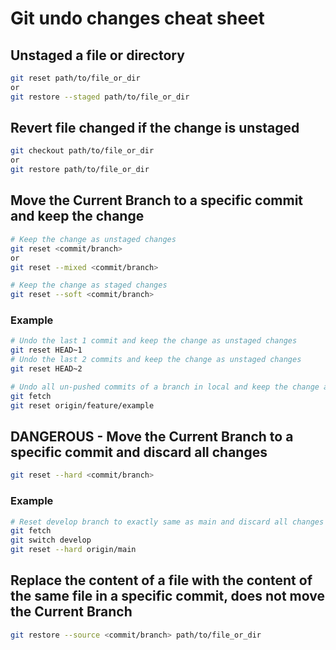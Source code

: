 # Git undo changes cheat sheet

## Unstaged a file or directory

```bash
git reset path/to/file_or_dir
or
git restore --staged path/to/file_or_dir
```

## Revert file changed if the change is unstaged

```bash
git checkout path/to/file_or_dir
or
git restore path/to/file_or_dir
```

## Move the Current Branch to a specific commit and keep the change

```bash
# Keep the change as unstaged changes
git reset <commit/branch>
or
git reset --mixed <commit/branch>

# Keep the change as staged changes
git reset --soft <commit/branch>
```

### Example

```bash
# Undo the last 1 commit and keep the change as unstaged changes
git reset HEAD~1
# Undo the last 2 commits and keep the change as unstaged changes
git reset HEAD~2

# Undo all un-pushed commits of a branch in local and keep the change as unstaged changes
git fetch
git reset origin/feature/example
```

## DANGEROUS - Move the Current Branch to a specific commit and discard all changes

```bash
git reset --hard <commit/branch>
```

### Example

```bash
# Reset develop branch to exactly same as main and discard all changes
git fetch
git switch develop
git reset --hard origin/main
```

## Replace the content of a file with the content of the same file in a specific commit, does not move the Current Branch

```bash
git restore --source <commit/branch> path/to/file_or_dir
```
